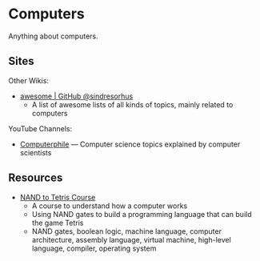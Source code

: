 # Computers

Anything about computers.

## Sites

Other Wikis:

- [awesome | GitHub @sindresorhus](https://github.com/sindresorhus/awesome)
  - A list of awesome lists of all kinds of topics, mainly related to computers

YouTube Channels:

- [Computerphile](https://www.youtube.com/@Computerphile/videos) — Computer
  science topics explained by computer scientists

## Resources

- [NAND to Tetris Course](https://www.nand2tetris.org/course)
  - A course to understand how a computer works
  - Using NAND gates to build a programming language that can build the game
    Tetris
  - NAND gates, boolean logic, machine language, computer architecture, assembly
    language, virtual machine, high-level language, compiler, operating system
